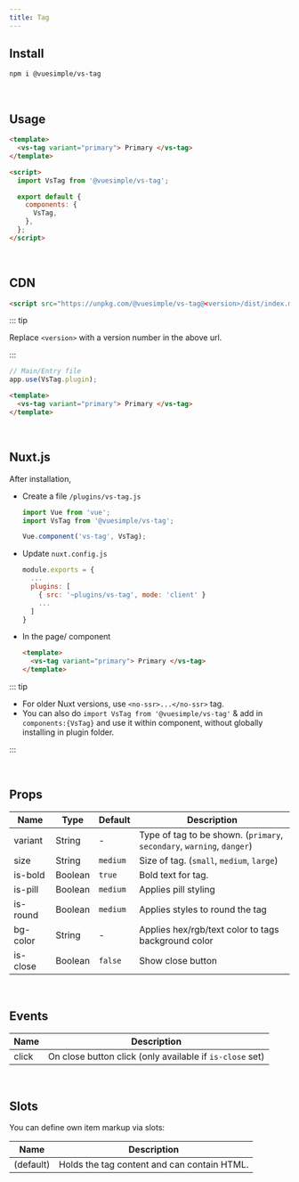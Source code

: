 ```yaml
---
title: Tag
---
```


<masthead title="Tag" description="A simple vue tag.">
  <component-links
    codesandbox="https://codesandbox.io/s/vs-tag-l7q3d"
    github="https://github.com/ashwinkshenoy/vue-simple/tree/master/packages/vs-tag"
    packageName="@vuesimple/vs-tag">
  </component-links>
</masthead>

## Install

```bash
npm i @vuesimple/vs-tag
```

<br />

## Usage

```html
<template>
  <vs-tag variant="primary"> Primary </vs-tag>
</template>

<script>
  import VsTag from '@vuesimple/vs-tag';

  export default {
    components: {
      VsTag,
    },
  };
</script>
```

<br />

## CDN

```html
<script src="https://unpkg.com/@vuesimple/vs-tag@<version>/dist/index.min.js"></script>
```

::: tip

Replace `<version>` with a version number in the above url.

:::

```javascript
// Main/Entry file
app.use(VsTag.plugin);
```

```html
<template>
  <vs-tag variant="primary"> Primary </vs-tag>
</template>
```

<br />

## Nuxt.js

After installation,

- Create a file `/plugins/vs-tag.js`

  ```javascript
  import Vue from 'vue';
  import VsTag from '@vuesimple/vs-tag';

  Vue.component('vs-tag', VsTag);
  ```

- Update `nuxt.config.js`
  ```javascript
  module.exports = {
    ...
    plugins: [
      { src: '~plugins/vs-tag', mode: 'client' }
      ...
    ]
  }
  ```
- In the page/ component

  ```html
  <template>
    <vs-tag variant="primary"> Primary </vs-tag>
  </template>
  ```

::: tip

- For older Nuxt versions, use `<no-ssr>...</no-ssr>` tag.
- You can also do
  `import VsTag from '@vuesimple/vs-tag'`
  & add in `components:{VsTag}` and use it within component, without globally installing in plugin folder.

:::

<br />

## Props

| Name     | Type    | Default  | Description                                                            |
| -------- | ------- | -------- | ---------------------------------------------------------------------- |
| variant  | String  | -        | Type of tag to be shown. (`primary`, `secondary`, `warning`, `danger`) |
| size     | String  | `medium` | Size of tag. (`small`, `medium`, `large`)                              |
| is-bold  | Boolean | `true`   | Bold text for tag.                                                     |
| is-pill  | Boolean | `medium` | Applies pill styling                                                   |
| is-round | Boolean | `medium` | Applies styles to round the tag                                        |
| bg-color | String  | -        | Applies hex/rgb/text color to tags background color                    |
| is-close | Boolean | `false`  | Show close button                                                      |

<br />

## Events

| Name  | Description                                              |
| ----- | -------------------------------------------------------- |
| click | On close button click (only available if `is-close` set) |

<br />

## Slots

You can define own item markup via slots:

| Name      | Description                                 |
| --------- | ------------------------------------------- |
| (default) | Holds the tag content and can contain HTML. |
